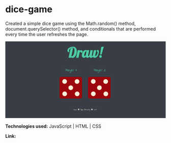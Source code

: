 # dice-game

Created a simple dice game using the Math.random() method, document.querySelector() method, and conditionals that are performed every time the user refreshes the page. 

 ![Alt text](https://raw.githubusercontent.com/dipisha03/dice-game/master/images/preview.png "dice-game")

**Technologies used:** JavaScript | HTML | CSS 

**Link:** 
